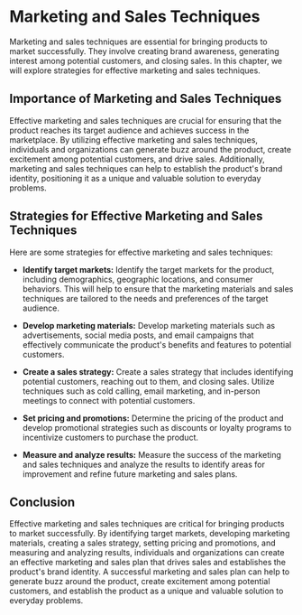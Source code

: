 Marketing and Sales Techniques
======================================================================

Marketing and sales techniques are essential for bringing products to market successfully. They involve creating brand awareness, generating interest among potential customers, and closing sales. In this chapter, we will explore strategies for effective marketing and sales techniques.

Importance of Marketing and Sales Techniques
--------------------------------------------

Effective marketing and sales techniques are crucial for ensuring that the product reaches its target audience and achieves success in the marketplace. By utilizing effective marketing and sales techniques, individuals and organizations can generate buzz around the product, create excitement among potential customers, and drive sales. Additionally, marketing and sales techniques can help to establish the product's brand identity, positioning it as a unique and valuable solution to everyday problems.

Strategies for Effective Marketing and Sales Techniques
-------------------------------------------------------

Here are some strategies for effective marketing and sales techniques:

* **Identify target markets:** Identify the target markets for the product, including demographics, geographic locations, and consumer behaviors. This will help to ensure that the marketing materials and sales techniques are tailored to the needs and preferences of the target audience.

* **Develop marketing materials:** Develop marketing materials such as advertisements, social media posts, and email campaigns that effectively communicate the product's benefits and features to potential customers.

* **Create a sales strategy:** Create a sales strategy that includes identifying potential customers, reaching out to them, and closing sales. Utilize techniques such as cold calling, email marketing, and in-person meetings to connect with potential customers.

* **Set pricing and promotions:** Determine the pricing of the product and develop promotional strategies such as discounts or loyalty programs to incentivize customers to purchase the product.

* **Measure and analyze results:** Measure the success of the marketing and sales techniques and analyze the results to identify areas for improvement and refine future marketing and sales plans.

Conclusion
----------

Effective marketing and sales techniques are critical for bringing products to market successfully. By identifying target markets, developing marketing materials, creating a sales strategy, setting pricing and promotions, and measuring and analyzing results, individuals and organizations can create an effective marketing and sales plan that drives sales and establishes the product's brand identity. A successful marketing and sales plan can help to generate buzz around the product, create excitement among potential customers, and establish the product as a unique and valuable solution to everyday problems.
